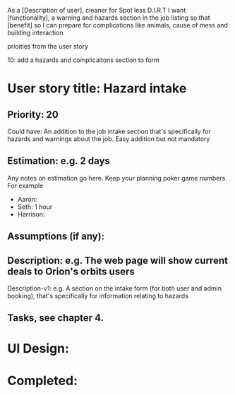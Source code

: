 As a [Description of user], cleaner for Spot less D.I.R.T
I want [functionality], a warning and hazards section in the job listing
so that [benefit] so I can prepare for complications like animals, cause of mess and building interaction 

prioities from the user story

10: add a hazards and complicaitons section to form

# User story title: Hazard intake

## Priority: 20
Could have:
An addition to the job intake section that's specifically for hazards and warnings about the job. Easy addition but not mandatory


## Estimation: e.g. 2 days
Any notes on estimation go here. Keep your planning poker game numbers. For example
* Aaron:
* Seth: 1 hour 
* Harrison:


## Assumptions (if any):

## Description: e.g. The web page will show current deals to Orion's orbits users

Description-v1: e.g. A section on the intake form (for both user and admin booking), that's specifically for information relating to hazards

## Tasks, see chapter 4.



# UI Design:


# Completed: